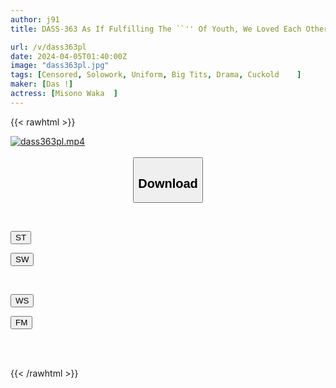 ```yaml
---
author: j91
title: DASS-363 As If Fulfilling The ``'' Of Youth, We Loved Each Other Even Though We Knew It Was Just A Temporary Love That Would End Someday. Waka Misono

url: /v/dass363pl
date: 2024-04-05T01:40:00Z
image: "dass363pl.jpg"
tags: [Censored, Solowork, Uniform, Big Tits, Drama, Cuckold	]
maker: [Das !]
actress: [Misono Waka  ]
---
```



{{< rawhtml >}}

<div class="video" data-videoid="wyjJmoyAb1Sop0">
    <a href="javascript:;">
        <img src="/v/dass363pl/dass363pl.jpg" width="WIDTH" height="HEIGHT" alt="dass363pl.mp4" loading="lazy">
    </a>
</div>

<script type="text/javascript" src="https://j91.asia/asset/on-demand-st.js"></script>

<br>
  <link rel="stylesheet" href="https://j91.asia/asset/bs5.css">
  
  <center>
  <button class="btn btn-primary" type="button" data-bs-toggle="collapse" data-bs-target=".multi-collapse" aria-expanded="false" aria-controls="multiCollapseExample1 multiCollapseExample2"><h2>Download</h2></button></center>
</p>
<div class="row">
  <div class="col">
    <div class="collapse multi-collapse" id="multiCollapseExample1">
      <div class="card card-body">
	      	      <br>
<div class="buttons">  
<p><a href="https://streamtape.to/v/wyjJmoyAb1Sop0" target="_blank"><button class="btn-hover color-3"><i class="fa fa-download"></i> ST</button></a></p>
<p><a href="https://asnwish.com/f9t7jbinovrr" target="_blank"><button class="btn-hover color-2"><i class="fa fa-download"></i> SW</button></a></p></div>
    </div>
  </div>
</div>
  <div class="col">
    <div class="collapse multi-collapse" id="multiCollapseExample2">
      <div class="card card-body">
	      <br>
<div class="buttons">
<p><a href="https://wolfstream.tv/dnajb8uw9r2v"><button class="btn-hover color-9"><i class="fa fa-download"></i> WS</button></a></p>
<p><a href="https://filemoon.sx/d/ro00hyvzo9n8"><button class="btn-hover color-8"><i class="fa fa-download"></i> FM</button></a></p></div>
<br><br>
      </div>
    </div>
  </div>
</div>

{{< /rawhtml >}}